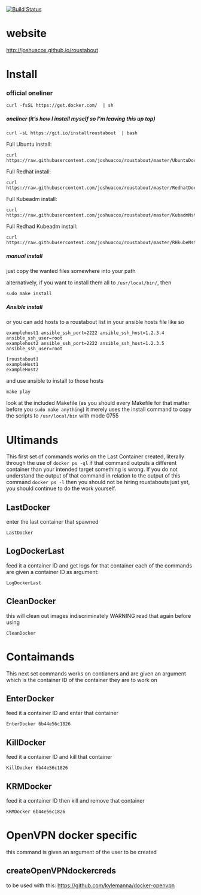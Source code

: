 [![Build Status](https://travis-ci.org/joshuacox/roustabout.svg?branch=master)](https://travis-ci.org/joshuacox/roustabout)

# website 
http://joshuacox.github.io/roustabout

# Install

### official oneliner

```
curl -fsSL https://get.docker.com/  | sh
```

##### oneliner (it’s how I install myself so I’m leaving this up top)

```
curl -sL https://git.io/installroustabout  | bash
```

Full Ubuntu install:

```
curl https://raw.githubusercontent.com/joshuacox/roustabout/master/UbuntuDockerInstall|bash
```

Full Redhat install:

```
curl https://raw.githubusercontent.com/joshuacox/roustabout/master/RedhatDockerInstall|bash
```

Full Kubeadm install:

```
curl https://raw.githubusercontent.com/joshuacox/roustabout/master/KubadmNstall|bash
```

Full Redhad Kubeadm install:

```
curl https://raw.githubusercontent.com/joshuacox/roustabout/master/RHkubeNstall|bash
```

##### manual install

just copy the wanted files somewhere into your path

alternatively, if you want to install them all to `/usr/local/bin/`, then

```
sudo make install
```

##### Ansible install

or you can add hosts to a roustabout list in your ansible hosts file like so

```
examplehost1 ansible_ssh_port=2222 ansible_ssh_host=1.2.3.4 ansible_ssh_user=root
examplehost2 ansible_ssh_port=2222 ansible_ssh_host=1.2.3.5 ansible_ssh_user=root

[roustabout]
exampleHost1
exampleHost2
```
and use ansible to install to those hosts

```
make play
```

look at the included Makefile (as you should every Makefile for that matter before you `sudo make anything`)
it merely uses the install command to copy the scripts to `/usr/local/bin` with mode 0755

# Ultimands

This first set of commands works on the Last Container created, literally through the use of `docker ps -ql`
if that command outputs a different container than your intended target something is wrong. 
If you do not understand the output of that command in relation to the output of this command `docker ps -l`
then you should not be hiring roustabouts just yet,
you should continue to do the work yourself.

## LastDocker

enter the last container that spawned

```
LastDocker
```

## LogDockerLast

feed it a container ID and get logs for that container
each of the commands are given a container ID as argument:

```
LogDockerLast
```

## CleanDocker

this will clean out images indiscriminately WARNING read that again before using

```
CleanDocker
```

# Contaimands

This next set commands works on contianers and are given an argument which is the container ID of the container they are to work on

## EnterDocker

feed it a container ID and enter that container

```
EnterDocker 6b44e56c1826
```

## KillDocker

feed it a container ID and kill that container

```
KillDocker 6b44e56c1826
```

## KRMDocker

feed it a container ID then kill and remove that container

```
KRMDocker 6b44e56c1826
```

# OpenVPN docker specific

this command is given an argument of the user to be created

## createOpenVPNdockercreds

to be used with this:
https://github.com/kylemanna/docker-openvpn

